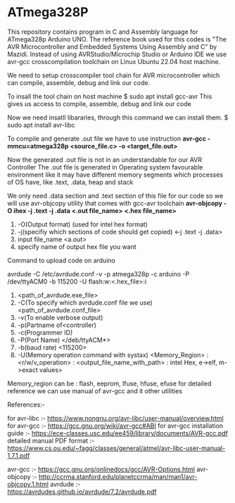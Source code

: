 # ATmega328P
This repository contains program in C and Assembly language for ATmega328p Arduino UNO. The reference book used for this codes is "The AVR Microcontroller and Embedded Systems Using Assembly and C" by Mazidi. Instead of using AVRStudio/Microchip Studio or Arduino IDE we use avr-gcc crosscompilation toolchain on Linux Ubuntu 22.04 host machine.


We need to setup crosscompiler tool chain for AVR microcontroller which can compile, assemble, debug and link our code.

To insall the tool chain on host machine
$ sudo apt install gcc-avr
This gives us access to compile, assemble, debug and link our code

Now we need insatll libararies, through this command we can install them.
$ sudo apt install avr-libc 

To compile and generate .out file we have to use instruction 
**avr-gcc -mmcu=atmega328p <source_file.c> -o <target_file.out>**

Now the generated .out file is not in an understandable for our AVR Controller
The .out file is generated in Operating system favourable environment like it may have
different memory segments which processes of OS have, like .text, .data, heap and stack

We only need .data section and .text section of this file for our code
so we will use avr-objcopy utility that comes with gcc-avr toolchain
**avr-objcopy -O ihex -j .text -j .data <.out file_name> <.hex file_name>**

1. -O(Output format) <ihex> (used for intel hex format)
2. -j(specifiy which sections of code should get copied) <-j .text -j .data>
3. input file_name <a.out>
4. specify name of output hex file you want <ihex> 


Command to upload code on arduino

avrdude -C /etc/avrdude.conf -v -p atmega328p -c arduino -P /dev/ttyACM0 -b 115200 -U flash:w:<.hex_file>:i

1. <path_of_avrdude.exe_file> 
2. -C(To specify which avrdude.conf file we use) <path_of_avrdude.conf_file> 
3. -v(To enable verbose output)
4. -p(Partname of<controller) <atmega328p> 
5. -c(Programmer ID) <arduino> 
6. -P(Port Name) </deb/ttyACM*>
7. -b(baud rate) <115200> 
8. -U(Memory operation command with systax) 
	<Memory_Region> : <r/w/v_operation> : <output_file_name_with_path> : <i->intel Hex, e->elf, m->exact values>
	
Memory_region can be : flash, eeprom, lfuse, hfuse, efuse
for detailed reference we can use manual of avr-gcc and it other utilities


References:- 

for avr-libc :- https://www.nongnu.org/avr-libc/user-manual/overview.html
for avr-gcc :- https://gcc.gnu.org/wiki/avr-gcc#ABI
for avr-gcc installation guide :- https://ece-classes.usc.edu/ee459/library/documents/AVR-gcc.pdf
detailed manual PDF format :- https://www.cs.ou.edu/~fagg/classes/general/atmel/avr-libc-user-manual-1.7.1.pdf

avr-gcc :- https://gcc.gnu.org/onlinedocs/gcc/AVR-Options.html
avr-objcopy :- http://ccrma.stanford.edu/planetccrma/man/man1/avr-objcopy.1.html
avrdude :- https://avrdudes.github.io/avrdude/7.2/avrdude.pdf
